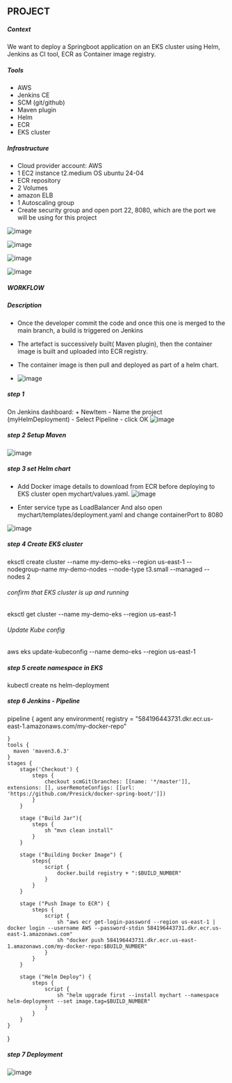## PROJECT ##

##### Context
We want to deploy a Springboot application on an EKS cluster using Helm, Jenkins as CI tool, ECR as Container image registry. 

##### Tools
+ AWS
+ Jenkins CE
+ SCM (git/github)
+ Maven plugin
+ Helm
+ ECR
+ EKS cluster

##### Infrastructure
+ Cloud provider account: AWS
+ 1 EC2 instance t2.medium OS ubuntu 24-04
+ ECR repository
+ 2 Volumes
+ amazon ELB
+ 1 Autoscaling group
+ Create security group and open port 22, 8080, which are the port we will be using for this project

![image](https://github.com/user-attachments/assets/ceb020b3-6ba3-41dd-b8f7-36e347eac2df)

![image](https://github.com/user-attachments/assets/4d617131-39ff-4506-8377-31dc0db4c50c)

![image](https://github.com/user-attachments/assets/33bd5145-d66c-4363-b480-1e638023943f) 

![image](https://github.com/user-attachments/assets/48ddcdfc-857c-4293-baf4-4474fd926d5f)


##### WORKFLOW

##### Description

+ Once the developer commit the code and once this one is merged to the main branch, a build is triggered on Jenkins
+ The artefact is successively built( Maven plugin), then the container image is built and uploaded into ECR registry.
+ The container image is then pull and deployed as part of a helm chart.

+ ![image](https://github.com/user-attachments/assets/a197465d-d8b2-4014-a013-17b52d9a5a12)

 ##### step 1
On Jenkins dashboard: + NewItem - Name the project (myHelmDeployment) - Select Pipeline - click OK 
![image](https://github.com/user-attachments/assets/74c1cf31-1ba6-473f-b290-5450290216e2) 

##### step 2 Setup Maven
![image](https://github.com/user-attachments/assets/d48e9abc-d29d-4327-95b0-96b63d226701)

##### step 3 set Helm chart
+ Add Docker image details to download from ECR before deploying to EKS cluster
open mychart/values.yaml.
![image](https://github.com/user-attachments/assets/e220bbb5-64e0-48d8-a88e-eebce61205ba)

+ Enter service type as LoadBalancer
And also
open mychart/templates/deployment.yaml and change containerPort to 8080

![image](https://github.com/user-attachments/assets/12647652-d72a-4898-876d-ed18bf101beb)

##### step 4 Create EKS cluster


eksctl create cluster --name my-demo-eks --region us-east-1 --nodegroup-name my-demo-nodes --node-type t3.small --managed --nodes 2

###### confirm that EKS cluster is up and running

eksctl get cluster --name my-demo-eks --region us-east-1

###### Update Kube config

aws eks update-kubeconfig --name demo-eks --region us-east-1
##### step 5 create namespace in EKS

kubectl create ns helm-deployment

##### step 6 Jenkins - Pipeline

pipeline {
    agent any
    environment{
        registry = "584196443731.dkr.ecr.us-east-1.amazonaws.com/my-docker-repo"
        
    }
    tools { 
      maven 'maven3.6.3' 
    }
    stages {
        stage('Checkout') {
            steps {
                checkout scmGit(branches: [[name: '*/master']], extensions: [], userRemoteConfigs: [[url: 'https://github.com/Presick/docker-spring-boot/']])
            }
        }
        
        stage ("Build Jar"){
            steps {
                sh "mvn clean install"
            }
        }
        
        stage ("Building Docker Image") { 
            steps{
                script {
                    docker.build registry + ":$BUILD_NUMBER"
                }  
            }
        }
        
        stage ("Push Image to ECR") {
            steps {
                script {
                    sh "aws ecr get-login-password --region us-east-1 | docker login --username AWS --password-stdin 584196443731.dkr.ecr.us-east-1.amazonaws.com"
                    sh "docker push 584196443731.dkr.ecr.us-east-1.amazonaws.com/my-docker-repo:$BUILD_NUMBER"
                }
            }
        }
        
        stage ("Helm Deploy") {
            steps {
                script {
                    sh "helm upgrade first --install mychart --namespace helm-deployment --set image.tag=$BUILD_NUMBER"
                }
            }
        }
    }
}

##### step 7 Deployment

![image](https://github.com/user-attachments/assets/94d59a04-03e1-4338-aae9-132c619863bb)
